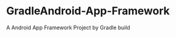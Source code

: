 GradleAndroid-App-Framework
===========================

A Android App Framework Project by Gradle build
